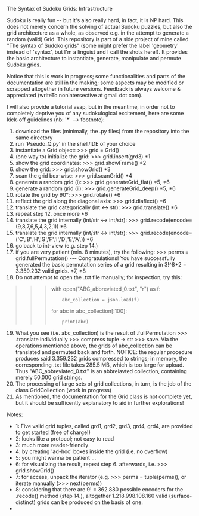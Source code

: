 The Syntax of Sudoku Grids: Infrastructure

Sudoku is really fun -- but it's also really hard, in fact, it is NP hard.
This does not merely concern the solving of actual Sudoku puzzles, but also the grid architecture as a whole, as observed e.g. in the attempt to generate a random (valid) Grid. 
This repository is part of a side project of mine called "The syntax of Sudoko grids" (some might prefer the label 'geometry' instead of 'syntax', but I'm a linguist and I call the shots here!). It provides the basic architecture to instantiate, generate, manipulate and permute Sudoku grids. 

Notice that this is work in progress; some functionalities and parts of the documentation are still in the making; some aspects may be modified or scrapped altogether in future versions.  Feedback is always welcome & appreciated (writeTo nonintersective at gmail dot com).

I will also provide a tutorial asap, but in the meantime, in order not to completely deprive you of any sudokulogical excitement, here are some kick-off guidelines (nb: '*' --> footnote):

1. download the files (minimally, the .py files) from the repository into the same directory
2. run 'Pseudo_Q.py' in the shell/IDE of your choice
3. instantiate a Grid object: >>> grid = Grid()
4. (one way to) initialize the grid: >>> grid.insert(grd3) *1
5. show the grid coordinates: >>> grid.showFrame()  *2
6. show the grid: >>> grid.showGrid() *3
7. scan the grid box-wise: >>> grid.scanGrid()  *4
8. generate a random grid (i):  >>> grid.generateGrid_flat()  *5, *6
9. generate a random grid (ii): >>> grid.generateGrid_deep()  *5, *6
10. rotate the grid by 90°: >>> grid.rotate()  *6
11. reflect the grid along the diagonal axis: >>> grid.diaflect() *6
12. translate the grid categorically (int <-> str): >>> grid.translate() *6
13. repeat step 12. once more *6
14. translate the grid internally (int/str <-> int/str): >>> grid.recode(encode=(9,8,7,6,5,4,3,2,1)) *6
15. translate the grid internally (int/str <-> int/str): >>> grid.recode(encode=('C','B','H','G','F','I','D','E','A',)) *6
16. go back to int-view (e.g. step 14.)
17. if you are very patient (min. 8 minutes), try the following: >>> perms = grid.fullPermutation()   ---  Congratulations! You have successfully generated the basic permutation series of a grid resulting in 3!^8*2 = 3.359.232 valid grids. *7, *8
18. Do not attempt to open the .txt file manually; for inspection, try this:

>>> with open("ABC_abbreviated_0.txt", "r") as f:
>>> 
>>>         abc_collection = json.load(f)
>>> 
>>> for abc in abc_collection[:100]:
>>>     
>>>         print(abc)

19. What you see (i.e. abc_collection) is the result of .fullPermutation >>> .translate individually >>> compress tuple -> str >>> save. Via the operations mentioned above, the grids of abc_collection can be translated and permuted back and forth. NOTICE: the regular procedure produces said  3.359.232 grids compressed to strings; in memory, the corresponding .txt file takes 285.5 MB, which is too large for upload. Thus "ABC_abbreviated_0.txt" is an abbreiavted collection, containing merely 50.000 grid strings. 
20. The processing of large sets of grid collections, in turn, is the job of the class GridCollection (work in progress)
21. As mentioned, the documentation for the Grid class is not complete yet, but it should be sufficently explanatory to aid in further explorations!  




Notes:

- 1: Five valid grid tuples, called grd1, grd2, grd3, grd4, grd4, are provided to get started (free of charge!)
- 2: looks like a protocol; not easy to read
- 3: much more reader-friendly
- 4: by creating 'ad-hoc' boxes inside the grid (i.e. no overflow)
- 5: you might wanna be patient ... 
- 6: for visualizing the result, repeat step 6. afterwards, i.e. >>> grid.showGrid()
- 7: for access, unpack the iterator (e.g. >>> perms = tuple(perms)), or iterate manually (>>> next(perms))
- 8: considering that there are 9! = 362.880 possible encoders for the .recode() method (step 14.), altogether 1.218.998.108.160 valid (surface-distinct) grids can be produced on the basis of one.
- 






